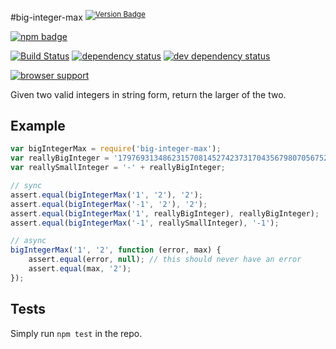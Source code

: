 #big-integer-max <sup>[![Version Badge][2]][npm-url]</sup>

[![npm badge][11]][npm-url]

[![Build Status][3]][4] [![dependency status][5]][6]  [![dev dependency status][7]][8]

[![browser support][9]][10]

Given two valid integers in string form, return the larger of the two.

## Example

```js
var bigIntegerMax = require('big-integer-max');
var reallyBigInteger = '179769313486231570814527423731704356798070567525844996598917476803157260780028538760589558632766878171540458953514382464234321326889464182768467546703537516986049910576551282076245490090389328944075868508455133942304583236903222948165808559332123348274797826204144723168738177180919299881250404026184124858368';
var reallySmallInteger = '-' + reallyBigInteger;

// sync
assert.equal(bigIntegerMax('1', '2'), '2');
assert.equal(bigIntegerMax('-1', '2'), '2');
assert.equal(bigIntegerMax('1', reallyBigInteger), reallyBigInteger);
assert.equal(bigIntegerMax('-1', reallySmallInteger), '-1');

// async
bigIntegerMax('1', '2', function (error, max) {
	assert.equal(error, null); // this should never have an error
	assert.equal(max, '2');
});
```

## Tests
Simply run `npm test` in the repo.

[npm-url]: https://npmjs.org/package/big-integer-max
[2]: http://vb.teelaun.ch/ljharb/big-integer-max.svg
[3]: https://travis-ci.org/ljharb/big-integer-max.svg
[4]: https://travis-ci.org/ljharb/big-integer-max
[5]: https://david-dm.org/ljharb/big-integer-max.svg
[6]: https://david-dm.org/ljharb/big-integer-max
[7]: https://david-dm.org/ljharb/big-integer-max/dev-status.svg
[8]: https://david-dm.org/ljharb/big-integer-max#info=devDependencies
[9]: https://ci.testling.com/ljharb/big-integer-max.png
[10]: https://ci.testling.com/ljharb/big-integer-max
[11]: https://nodei.co/npm/big-integer-max.png?downloads=true&stars=true

